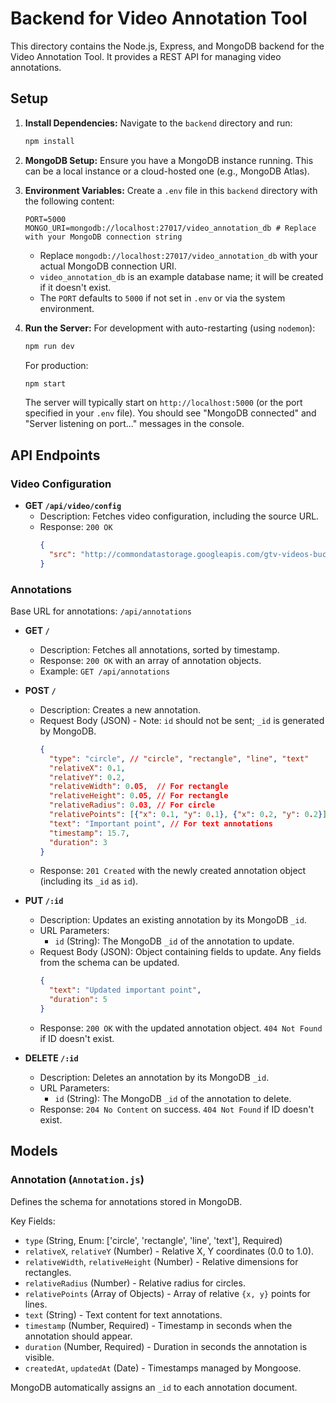 # Backend for Video Annotation Tool

This directory contains the Node.js, Express, and MongoDB backend for the Video Annotation Tool. It provides a REST API for managing video annotations.

## Setup

1.  **Install Dependencies:**
    Navigate to the `backend` directory and run:
    ```bash
    npm install
    ```

2.  **MongoDB Setup:**
    Ensure you have a MongoDB instance running. This can be a local instance or a cloud-hosted one (e.g., MongoDB Atlas).

3.  **Environment Variables:**
    Create a `.env` file in this `backend` directory with the following content:
    ```env
    PORT=5000
    MONGO_URI=mongodb://localhost:27017/video_annotation_db # Replace with your MongoDB connection string
    ```
    - Replace `mongodb://localhost:27017/video_annotation_db` with your actual MongoDB connection URI. 
    - `video_annotation_db` is an example database name; it will be created if it doesn't exist.
    - The `PORT` defaults to `5000` if not set in `.env` or via the system environment.

4.  **Run the Server:**
    For development with auto-restarting (using `nodemon`):
    ```bash
    npm run dev
    ```
    For production:
    ```bash
    npm start
    ```
    The server will typically start on `http://localhost:5000` (or the port specified in your `.env` file).
    You should see "MongoDB connected" and "Server listening on port..." messages in the console.

## API Endpoints

### Video Configuration

*   **GET `/api/video/config`**
    *   Description: Fetches video configuration, including the source URL.
    *   Response: `200 OK`
        ```json
        {
          "src": "http://commondatastorage.googleapis.com/gtv-videos-bucket/sample/BigBuckBunny.mp4"
        }
        ```

### Annotations

Base URL for annotations: `/api/annotations`

*   **GET `/`**
    *   Description: Fetches all annotations, sorted by timestamp.
    *   Response: `200 OK` with an array of annotation objects.
    *   Example: `GET /api/annotations`

*   **POST `/`**
    *   Description: Creates a new annotation.
    *   Request Body (JSON) - Note: `id` should not be sent; `_id` is generated by MongoDB.
        ```json
        {
          "type": "circle", // "circle", "rectangle", "line", "text"
          "relativeX": 0.1,       
          "relativeY": 0.2,       
          "relativeWidth": 0.05,  // For rectangle
          "relativeHeight": 0.05, // For rectangle
          "relativeRadius": 0.03, // For circle
          "relativePoints": [{"x": 0.1, "y": 0.1}, {"x": 0.2, "y": 0.2}], // For line
          "text": "Important point", // For text annotations
          "timestamp": 15.7,  
          "duration": 3 
        }
        ```
    *   Response: `201 Created` with the newly created annotation object (including its `_id` as `id`).

*   **PUT `/:id`**
    *   Description: Updates an existing annotation by its MongoDB `_id`.
    *   URL Parameters:
        *   `id` (String): The MongoDB `_id` of the annotation to update.
    *   Request Body (JSON): Object containing fields to update. Any fields from the schema can be updated.
        ```json
        {
          "text": "Updated important point",
          "duration": 5
        }
        ```
    *   Response: `200 OK` with the updated annotation object. `404 Not Found` if ID doesn't exist.

*   **DELETE `/:id`**
    *   Description: Deletes an annotation by its MongoDB `_id`.
    *   URL Parameters:
        *   `id` (String): The MongoDB `_id` of the annotation to delete.
    *   Response: `204 No Content` on success. `404 Not Found` if ID doesn't exist.

## Models

### Annotation (`Annotation.js`)

Defines the schema for annotations stored in MongoDB.

Key Fields:
*   `type` (String, Enum: ['circle', 'rectangle', 'line', 'text'], Required)
*   `relativeX`, `relativeY` (Number) - Relative X, Y coordinates (0.0 to 1.0).
*   `relativeWidth`, `relativeHeight` (Number) - Relative dimensions for rectangles.
*   `relativeRadius` (Number) - Relative radius for circles.
*   `relativePoints` (Array of Objects) - Array of relative `{x, y}` points for lines.
*   `text` (String) - Text content for text annotations.
*   `timestamp` (Number, Required) - Timestamp in seconds when the annotation should appear.
*   `duration` (Number, Required) - Duration in seconds the annotation is visible.
*   `createdAt`, `updatedAt` (Date) - Timestamps managed by Mongoose.

MongoDB automatically assigns an `_id` to each annotation document. 